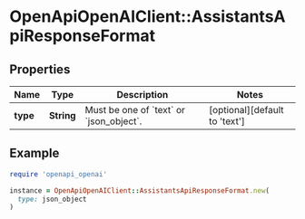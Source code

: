 # OpenApiOpenAIClient::AssistantsApiResponseFormat

## Properties

| Name | Type | Description | Notes |
| ---- | ---- | ----------- | ----- |
| **type** | **String** | Must be one of &#x60;text&#x60; or &#x60;json_object&#x60;. | [optional][default to &#39;text&#39;] |

## Example

```ruby
require 'openapi_openai'

instance = OpenApiOpenAIClient::AssistantsApiResponseFormat.new(
  type: json_object
)
```

